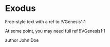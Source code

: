 # Exodus

Free-style text with a ref to !VGenesis1:1

At some point, you may need full ref !!VGenesis1:1

author John Doe
